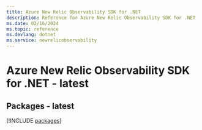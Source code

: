 ```yaml
---
title: Azure New Relic Observability SDK for .NET
description: Reference for Azure New Relic Observability SDK for .NET
ms.date: 02/16/2024
ms.topic: reference
ms.devlang: dotnet
ms.service: newrelicobservability
---
```

# Azure New Relic Observability SDK for .NET - latest
## Packages - latest
[!INCLUDE [packages](new-relic-observability-index.md)]